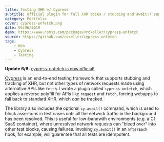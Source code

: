 ```yaml
---
title: Testing XHR w/ Cypress
subtitle: Official plugin for full XHR spies / stubbing and await() support
category: Portfolio
cover: cypress-unfetch.png
date: 06/06/2019
demo: https://www.npmjs.com/package/@rckeller/cypress-unfetch
source: https://github.com/rckeller/cypress-unfetch
tags:
    - Web
    - Cypress
    - Testing
---
```


**Update 6/6:** [cypress-unfetch is now official!](https://github.com/cypress-io/cypress-documentation/pull/1750)

[Cypress]() is an end-to-end testing framework that supports stubbing and tracking of XHR, but not other types of network requests made using alternative APIs like `fetch`. I wrote a plugin called `cypress-unfetch`, which applies a reverse polyfill for APIs like `request` and `fetch`, forcing webapps to fall back to standard XHR, which *can* be tracked.

The library also includes the optional `cy.await()` command, which is used to block assertions in test cases until all the network traffic in the background has been resolved. This is useful for low-bandwith environments (e.g. a CI SaaS container), where unresolved network requests can "bleed over" into other test blocks, causing failures. Invoking `cy.await()` in an `afterEach` hook, for example, will guarentee that all tests are idempotent.
